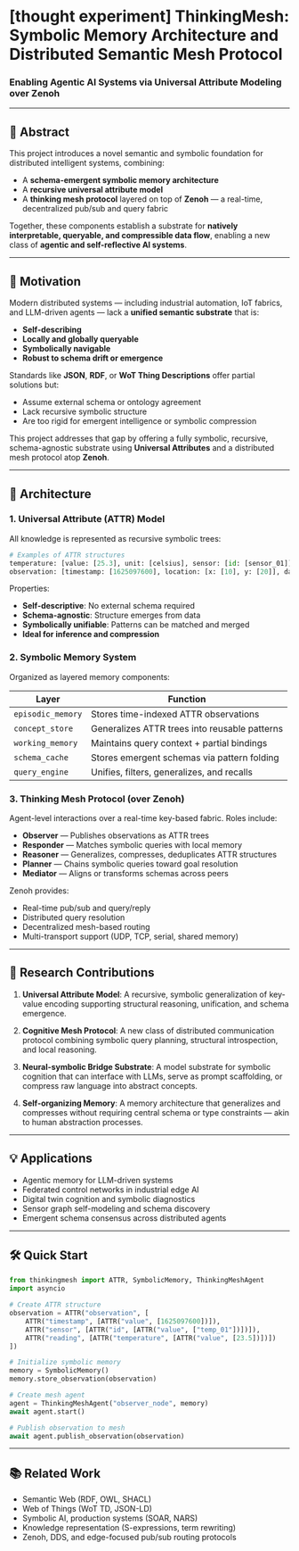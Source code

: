 # [thought experiment] ThinkingMesh: Symbolic Memory Architecture and Distributed Semantic Mesh Protocol  
### Enabling Agentic AI Systems via Universal Attribute Modeling over Zenoh

---

## 🧬 Abstract

This project introduces a novel semantic and symbolic foundation for distributed intelligent systems, combining:

- A **schema-emergent symbolic memory architecture**
- A **recursive universal attribute model**
- A **thinking mesh protocol** layered on top of **Zenoh** — a real-time, decentralized pub/sub and query fabric

Together, these components establish a substrate for **natively interpretable, queryable, and compressible data flow**, enabling a new class of **agentic and self-reflective AI systems**.

---

## 🎯 Motivation

Modern distributed systems — including industrial automation, IoT fabrics, and LLM-driven agents — lack a **unified semantic substrate** that is:
- **Self-describing**
- **Locally and globally queryable**
- **Symbolically navigable**
- **Robust to schema drift or emergence**

Standards like **JSON**, **RDF**, or **WoT Thing Descriptions** offer partial solutions but:
- Assume external schema or ontology agreement
- Lack recursive symbolic structure
- Are too rigid for emergent intelligence or symbolic compression

This project addresses that gap by offering a fully symbolic, recursive, schema-agnostic substrate using **Universal Attributes** and a distributed mesh protocol atop **Zenoh**.

---

## 📐 Architecture

### 1. Universal Attribute (ATTR) Model

All knowledge is represented as recursive symbolic trees:

```python
# Examples of ATTR structures
temperature: [value: [25.3], unit: [celsius], sensor: [id: [sensor_01]]]
observation: [timestamp: [1625097600], location: [x: [10], y: [20]], data: [temperature: [...]]]
```

Properties:
- **Self-descriptive**: No external schema required
- **Schema-agnostic**: Structure emerges from data
- **Symbolically unifiable**: Patterns can be matched and merged
- **Ideal for inference and compression**

### 2. Symbolic Memory System

Organized as layered memory components:

| Layer | Function |
|-------|----------|
| `episodic_memory` | Stores time-indexed ATTR observations |
| `concept_store` | Generalizes ATTR trees into reusable patterns |
| `working_memory` | Maintains query context + partial bindings |
| `schema_cache` | Stores emergent schemas via pattern folding |
| `query_engine` | Unifies, filters, generalizes, and recalls |

### 3. Thinking Mesh Protocol (over Zenoh)

Agent-level interactions over a real-time key-based fabric. Roles include:
- **Observer** — Publishes observations as ATTR trees
- **Responder** — Matches symbolic queries with local memory
- **Reasoner** — Generalizes, compresses, deduplicates ATTR structures
- **Planner** — Chains symbolic queries toward goal resolution
- **Mediator** — Aligns or transforms schemas across peers

Zenoh provides:
- Real-time pub/sub and query/reply
- Distributed query resolution
- Decentralized mesh-based routing
- Multi-transport support (UDP, TCP, serial, shared memory)

---

## 🧪 Research Contributions

1. **Universal Attribute Model**: A recursive, symbolic generalization of key-value encoding supporting structural reasoning, unification, and schema emergence.

2. **Cognitive Mesh Protocol**: A new class of distributed communication protocol combining symbolic query planning, structural introspection, and local reasoning.

3. **Neural-symbolic Bridge Substrate**: A model substrate for symbolic cognition that can interface with LLMs, serve as prompt scaffolding, or compress raw language into abstract concepts.

4. **Self-organizing Memory**: A memory architecture that generalizes and compresses without requiring central schema or type constraints — akin to human abstraction processes.

---

## 💡 Applications

- Agentic memory for LLM-driven systems
- Federated control networks in industrial edge AI
- Digital twin cognition and symbolic diagnostics
- Sensor graph self-modeling and schema discovery
- Emergent schema consensus across distributed agents

---

## 🛠 Quick Start

```python
from thinkingmesh import ATTR, SymbolicMemory, ThinkingMeshAgent
import asyncio

# Create ATTR structure
observation = ATTR("observation", [
    ATTR("timestamp", [ATTR("value", [1625097600])]),
    ATTR("sensor", [ATTR("id", [ATTR("value", ["temp_01"])])]),
    ATTR("reading", [ATTR("temperature", [ATTR("value", [23.5])])])
])

# Initialize symbolic memory
memory = SymbolicMemory()
memory.store_observation(observation)

# Create mesh agent
agent = ThinkingMeshAgent("observer_node", memory)
await agent.start()

# Publish observation to mesh
await agent.publish_observation(observation)
```

---

## 📚 Related Work

- Semantic Web (RDF, OWL, SHACL)
- Web of Things (WoT TD, JSON-LD)
- Symbolic AI, production systems (SOAR, NARS)
- Knowledge representation (S-expressions, term rewriting)
- Zenoh, DDS, and edge-focused pub/sub routing protocols

